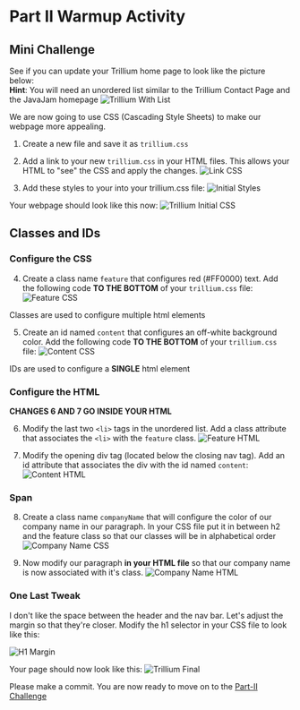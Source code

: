 # Part II Warmup Activity

## Mini Challenge

See if you can update your Trillium home page to look like the picture below: <br>
**Hint**: You will need an unordered list similar to the Trillium Contact Page and the JavaJam homepage
![Trillium With List](images/trilliumWithList.png)

We are now going to use CSS (Cascading Style Sheets) to make our webpage more appealing.

1. Create a new file and save it as `trillium.css`

2. Add a link to your new `trillium.css` in your HTML files. This allows your HTML to "see" the CSS and apply the changes.
   ![Link CSS](images/linkCSS.png)

3. Add these styles to your into your trillium.css file:
   ![Initial Styles](images/initialStyles.png)

Your webpage should look like this now:
![Trillium Initial CSS](images/trilliumInitialCSS.png)

## Classes and IDs

### Configure the CSS

4. Create a class name `feature` that configures red (#FF0000) text. Add the following code **TO THE BOTTOM** of your `trillium.css` file:
   ![Feature CSS](images/featureCSS.png)

Classes are used to configure multiple html elements

5. Create an id named `content` that configures an off-white background color. Add the following code **TO THE BOTTOM** of your `trillium.css` file:
   ![Content CSS](images/contentCSS.png)

IDs are used to configure a **SINGLE** html element

### Configure the HTML

**CHANGES 6 AND 7 GO INSIDE YOUR HTML**

6. Modify the last two `<li>` tags in the unordered list. Add a class attribute that associates the `<li>` with the `feature` class.
   ![Feature HTML](images/featureHTML.png)

7. Modify the opening div tag (located below the closing nav tag). Add an id attribute that associates the div with the id named `content`:
   ![Content HTML](images/contentHTML.png)

### Span

8. Create a class name `companyName` that will configure the color of our company name in our paragraph. In your CSS file put it in between h2 and the feature class so that our classes will be in alphabetical order
   ![Company Name CSS](images/companyNameCSS.png)

9. Now modify our paragraph **in your HTML file** so that our company name is now associated with it's class.
   ![Company Name HTML](images/companyNameHTML.png)

### One Last Tweak

I don't like the space between the header and the nav bar. Let's adjust the margin so that they're closer. Modify the h1 selector in your CSS file to look like this:

![H1 Margin](images/h1Margin.png)

Your page should now look like this:
![Trillium Final](images/trilliumFinal.png)

Please make a commit. You are now ready to move on to the [Part-II Challenge](../part2Challenge)
